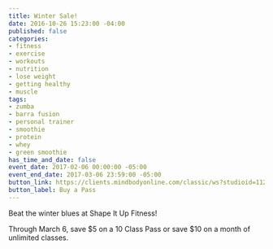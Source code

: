 ```yaml
---
title: Winter Sale!
date: 2016-10-26 15:23:00 -04:00
published: false
categories:
- fitness
- exercise
- workouts
- nutrition
- lose weight
- getting healthy
- muscle
tags:
- zumba
- barra fusion
- personal trainer
- smoothie
- protein
- whey
- green smoothie
has_time_and_date: false
event_date: 2017-02-06 00:00:00 -05:00
event_end_date: 2017-03-06 23:59:00 -05:00
button_link: https://clients.mindbodyonline.com/classic/ws?studioid=112719&stype=41&sTG=22
button_label: Buy a Pass
---
```


Beat the winter blues at Shape It Up Fitness!

Through March 6, save $5 on a 10 Class Pass or save $10 on a month of unlimited classes.